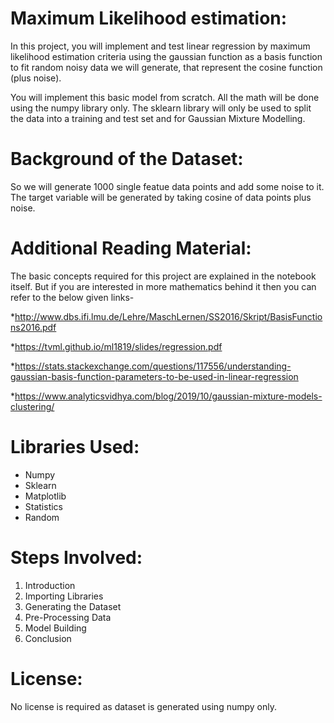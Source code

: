 # Maximum Likelihood estimation:
In this project, you will implement and test linear regression by maximum likelihood estimation criteria using the gaussian function as a basis function to fit random noisy data we will generate, that represent the cosine function (plus noise).

You will implement this basic model from scratch. All the math will be done using the numpy library only. The sklearn library will only be used to split the data into a training and test set and for Gaussian Mixture Modelling.

# Background of the Dataset:
So we will generate 1000 single featue data points and add some noise to it. The target variable will be generated by taking cosine of data points plus noise.

# Additional Reading Material:
The basic concepts required for this project are explained in the notebook itself. But if you are interested in more mathematics behind it then you can refer to the below given links-

*http://www.dbs.ifi.lmu.de/Lehre/MaschLernen/SS2016/Skript/BasisFunctions2016.pdf

*https://tvml.github.io/ml1819/slides/regression.pdf

*https://stats.stackexchange.com/questions/117556/understanding-gaussian-basis-function-parameters-to-be-used-in-linear-regression

*https://www.analyticsvidhya.com/blog/2019/10/gaussian-mixture-models-clustering/

# Libraries Used:

* Numpy
* Sklearn
* Matplotlib
* Statistics
* Random

# Steps Involved:

1. Introduction
2. Importing Libraries
3. Generating the Dataset
4. Pre-Processing Data
5. Model Building
6. Conclusion

# License:

No license is required as dataset is generated using numpy only.


